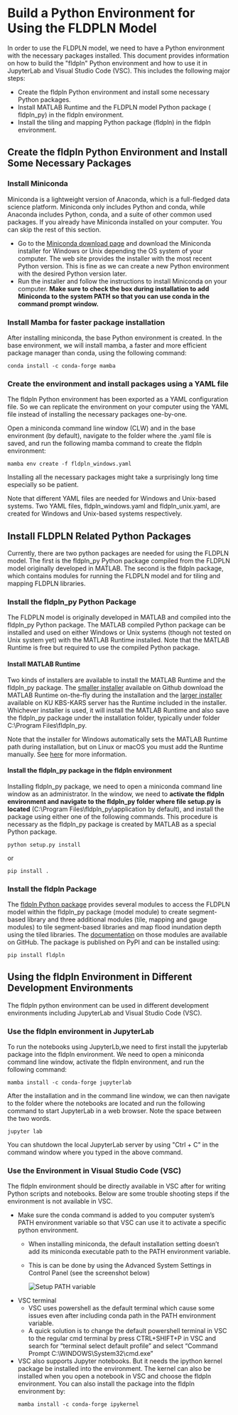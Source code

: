 # Build a Python Environment for Using the FLDPLN Model

In order to use the FLDPLN model, we need to have a Python environment with the necessary packages installed. This document provides information on how to build the "fldpln" Python environment and how to use it in JupyterLab and Visual Studio Code (VSC). This includes the following major steps:
* Create the fldpln Python environment and install some necessary Python packages.
* Install MATLAB Runtime and the FLDPLN model Python package ( fldpln_py) in the fldpln environment.
* Install the tiling and mapping Python package (fldpln) in the fldpln environment. 

## Create the fldpln Python Environment and Install Some Necessary Packages

### Install Miniconda

Miniconda is a lightweight version of Anaconda, which is a full-fledged data science platform. Miniconda only includes Python and conda, while Anaconda includes Python, conda, and a suite of other common used packages. If you already have Miniconda installed on your computer. You can skip the rest of this section.

* Go to the [Miniconda download page](https://docs.conda.io/en/latest/miniconda.html#windows-installers) and download the Miniconda installer for Windows or Unix depending the OS system of your computer. The web site provides the installer with the most recent Python version. This is fine as we can create a new Python environment with the desired Python version later.
* Run the installer and follow the instructions to install Miniconda on your computer. **Make sure to check the box during installation to add Miniconda to the system PATH so that you can use conda in the command prompt window.**

### Install Mamba for faster package installation

After installing miniconda, the base Python environment is created. In the base environment, we will install mamba, a faster and more efficient package manager than conda, using the following command:
```
conda install -c conda-forge mamba
```

### Create the environment and install packages using a YAML file

The fldpln Python environment has been exported as a YAML configuration file. So we can replicate the environment on your computer using the YAML file instead of installing the necessary packages one-by-one. 

Open a miniconda command line window (CLW) and in the base environment (by default), navigate to the folder where the .yaml file is saved, and run the following mamba command to create the fldpln environment:
```
mamba env create -f fldpln_windows.yaml
```
Installing all the necessary packages might take a surprisingly long time especially so be patient.

Note that different YAML files are needed for Windows and Unix-based systems. Two YAML files, fldpln_windows.yaml and fldpln_unix.yaml, are created for Windows and Unix-based systems respectively.

## Install FLDPLN Related Python Packages

Currently, there are two python packages are needed for using the FLDPLN model. The first is the fldpln_py Python package compiled from the FLDPLN model originally developed in MATLAB. The second is the fldpln package, which contains modules for running the FLDPLN model and for tiling and mapping FLDPLN libraries.  

### Install the fldpln_py Python Package

The FLDPLN model is originally developed in MATLAB and compiled into the fldpln_py Python package. The MATLAB compiled Python package can be installed and used on either Windows or Unix systems (though not tested on Unix system yet) with the MATLAB Runtime installed. Note that the MATLAB Runtime is free but required to use the compiled Python package.

#### Install MATLAB Runtime

Two kinds of installers are available to install the MATLAB Runtime and the fldpln_py package. The [smaller installer](https://github.com/XingongLi/fldpln/blob/main/fldpln_py/fldpln_py_Installer_web.exe) available on Github download the MATLAB Runtime on-the-fly during the installation and the [larger installer](https://itprdkarsap.home.ku.edu/download/fldpln/fldpln_py_installer_mcr.exe) available on KU KBS-KARS server has the Runtime included in the installer. Whichever installer is used, it will install the MATLAB Runtime and also save the fldpln_py package under the installation folder, typically under folder C:\Program Files\fldpln_py.

Note that the installer for Windows automatically sets the MATLAB Runtime path during installation, but on Linux or macOS you must add the Runtime manually. See [here](https://www.mathworks.com/help/compiler_sdk/cxx/mcr-path-settings-for-run-time-deployment.html) for more information.

#### Install the fldpln_py package in the fldpln environment

Installing fldpln_py package, we need to open a miniconda command line window as an administrator. In the window, we need to **activate the fldpln environment and navigate to the fldpln_py folder where file setup.py is located** (C:\Program Files\fldpln_py\application by default), and install the package using either one of the following commands. This procedure is necessary as the fldpln_py package is created by MATLAB as a special Python package.
```
python setup.py install
```
or
```
pip install .
```

### Install the fldpln Package

The [fldpln Python package](https://pypi.org/project/fldpln/) provides several modules to access the FLDPLN model within the fldpln_py package (model module) to create segment-based library and three additional modules (tile, mapping and gauge modules) to tile segment-based libraries and map flood inundation depth using the tiled libraries. The [documentation](https://xingongli.github.io/fldpln/) on those modules are available on GitHub. The package is published on PyPI and can be installed using:
```
pip install fldpln
``` 

## Using the fldpln Environment in Different Development Environments

The fldpln python environment can be used in different development environments including JupyterLab and Visual Studio Code (VSC).

### Use the fldpln environment in JupyterLab

To run the notebooks using JupyterLb,we need to first install the jupyterlab package into the fldpln environment. We need to open a miniconda command line window, activate the fldpln environment, and run the following command:
  ```
  mamba install -c conda-forge jupyterlab
  ```
After the installation and in the command line window, we can then navigate to the folder where the notebooks are located and run the following command to start JupyterLab in a web browser. Note the space between the two words.
```
jupyter lab
```
You can shutdown the local JupyterLab server by using "Ctrl + C" in the command window where you typed in the above command.

### Use the Environment in Visual Studio Code (VSC)

The fldpln environment should be directly available in VSC after for writing Python scripts and notebooks. Below are some trouble shooting steps if the environment is not available in VSC.
* Make sure the conda command is added to you computer system’s PATH environment variable so that VSC can use it to activate a specific python environment.
  * When installing miniconda, the default installation setting doesn’t add its miniconda executable path to the PATH environment variable.
  * This is can be done by using the Advanced System Settings in Control Panel (see the screenshot below)

    ![Setup PATH variable](./images/PATH_environment_variables.png)
* VSC terminal 
  * VSC uses powershell as the default terminal which cause some issues even after including conda path in the PATH environment variable.
  * A quick solution is to change the default powershell terminal in VSC to the regular cmd terminal by press CTRL+SHIFT+P in VSC and search for “terminal select default profile” and select “Command Prompt C:\WINDOWS\System32\cmd.exe”
* VSC also supports Jupyter notebooks. But it needs the ipython kernel package be installed into the environment. The kernel can also be installed when you open a notebook in VSC and choose the fldpln environment. You can also install the package into the fldpln environment by:
  ```
  mamba install -c conda-forge ipykernel
  ```